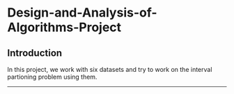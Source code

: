 # Design-and-Analysis-of-Algorithms-Project

## Introduction

In this project, we work with six datasets and try to work on the interval partioning problem using them.

---
